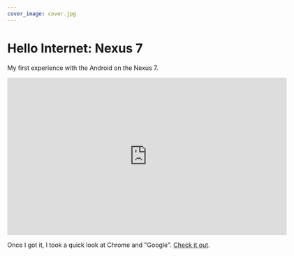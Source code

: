 ```yaml
---
cover_image: cover.jpg
---
```


# Hello Internet: Nexus 7

My first experience with the Android on the Nexus 7.

<div class="video vimeo wide"><iframe src="http://player.vimeo.com/video/45940441?title=0&amp;byline=0&amp;portrait=0&amp;color=ff7243" width="640" height="360" frameborder="0" webkitAllowFullScreen mozallowfullscreen allowFullScreen></iframe></div>

Once I got it, I took a quick look at Chrome and "Google". [Check it out](https://vimeo.com/45948239).
